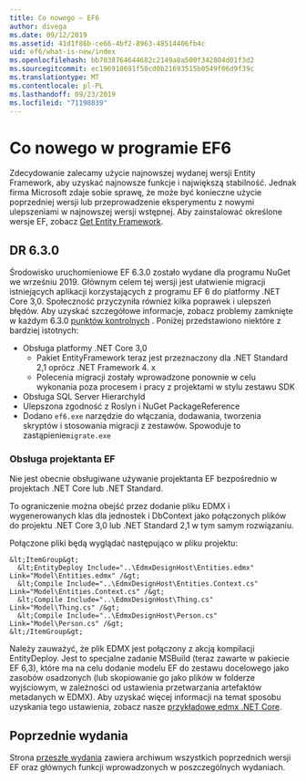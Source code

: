 ```yaml
---
title: Co nowego — EF6
author: divega
ms.date: 09/12/2019
ms.assetid: 41d1f86b-ce66-4bf2-8963-48514406fb4c
uid: ef6/what-is-new/index
ms.openlocfilehash: bb7038764644682c2149a8a500f342804d01f3d2
ms.sourcegitcommit: ec196918691f50cd0b21693515b0549f06d9f39c
ms.translationtype: MT
ms.contentlocale: pl-PL
ms.lasthandoff: 09/23/2019
ms.locfileid: "71198039"
---
```

# <a name="whats-new-in-ef6"></a>Co nowego w programie EF6

Zdecydowanie zalecamy użycie najnowszej wydanej wersji Entity Framework, aby uzyskać najnowsze funkcje i największą stabilność.
Jednak firma Microsoft zdaje sobie sprawę, że może być konieczne użycie poprzedniej wersji lub przeprowadzenie eksperymentu z nowymi ulepszeniami w najnowszej wersji wstępnej.
Aby zainstalować określone wersje EF, zobacz [Get Entity Framework](~/ef6/fundamentals/install.md).

## <a name="ef-630"></a>DR 6.3.0

Środowisko uruchomieniowe EF 6.3.0 zostało wydane dla programu NuGet we wrześniu 2019. Głównym celem tej wersji jest ułatwienie migracji istniejących aplikacji korzystających z programu EF 6 do platformy .NET Core 3,0. Społeczność przyczyniła również kilka poprawek i ulepszeń błędów. Aby uzyskać szczegółowe informacje, zobacz problemy zamknięte w każdym 6.3.0 [punktów kontrolnych](https://github.com/aspnet/EntityFramework6/milestones?state=closed) . Poniżej przedstawiono niektóre z bardziej istotnych:

- Obsługa platformy .NET Core 3,0
  - Pakiet EntityFramework teraz jest przeznaczony dla .NET Standard 2,1 oprócz .NET Framework 4. x
  - Polecenia migracji zostały wprowadzone ponownie w celu wykonania poza procesem i pracy z projektami w stylu zestawu SDK
- Obsługa SQL Server HierarchyId
- Ulepszona zgodność z Roslyn i NuGet PackageReference
- Dodano `ef6.exe` narzędzie do włączania, dodawania, tworzenia skryptów i stosowania migracji z zestawów. Spowoduje to zastąpienie`migrate.exe`

### <a name="ef-designer-support"></a>Obsługa projektanta EF

Nie jest obecnie obsługiwane używanie projektanta EF bezpośrednio w projektach .NET Core lub .NET Standard. 

To ograniczenie można obejść przez dodanie pliku EDMX i wygenerowanych klas dla jednostek i DbContext jako połączonych plików do projektu .NET Core 3,0 lub .NET Standard 2,1 w tym samym rozwiązaniu.

Połączone pliki będą wyglądać następująco w pliku projektu:

``` csproj 
&lt;ItemGroup&gt;
  &lt;EntityDeploy Include="..\EdmxDesignHost\Entities.edmx" Link="Model\Entities.edmx" /&gt;
  &lt;Compile Include="..\EdmxDesignHost\Entities.Context.cs" Link="Model\Entities.Context.cs" /&gt;
  &lt;Compile Include="..\EdmxDesignHost\Thing.cs" Link="Model\Thing.cs" /&gt;
  &lt;Compile Include="..\EdmxDesignHost\Person.cs" Link="Model\Person.cs" /&gt;
&lt;/ItemGroup&gt;
```

Należy zauważyć, że plik EDMX jest połączony z akcją kompilacji EntityDeploy. Jest to specjalne zadanie MSBuild (teraz zawarte w pakiecie EF 6,3), które ma na celu dodanie modelu EF do zestawu docelowego jako zasobów osadzonych (lub skopiowanie go jako plików w folderze wyjściowym, w zależności od ustawienia przetwarzania artefaktów metadanych w EDMX). Aby uzyskać więcej informacji na temat sposobu uzyskania tego ustawienia, zobacz nasze [przykładowe edmx .NET Core](https://aka.ms/EdmxDotNetCoreSample).

## <a name="past-releases"></a>Poprzednie wydania

Strona [przeszłe wydania](past-releases.md) zawiera archiwum wszystkich poprzednich wersji EF oraz głównych funkcji wprowadzonych w poszczególnych wydaniach.
